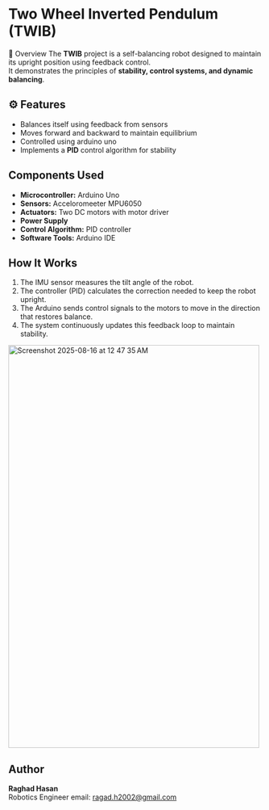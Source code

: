 # Two Wheel Inverted Pendulum (TWIB)

 📘 Overview
The **TWIB** project is a self-balancing robot designed to maintain its upright position using feedback control.  
It demonstrates the principles of **stability, control systems, and dynamic balancing**.

## ⚙️ Features
- Balances itself using feedback from sensors
- Moves forward and backward to maintain equilibrium
- Controlled using arduino uno
- Implements a **PID** control algorithm for stability

## Components Used
- **Microcontroller:** Arduino Uno
- **Sensors:** Acceloromeeter MPU6050
- **Actuators:** Two DC motors with motor driver
- **Power Supply**
- **Control Algorithm:** PID controller
- **Software Tools:** Arduino IDE

## How It Works
1. The IMU sensor measures the tilt angle of the robot.
2. The controller (PID) calculates the correction needed to keep the robot upright.
3. The Arduino sends control signals to the motors to move in the direction that restores balance.
4. The system continuously updates this feedback loop to maintain stability.
<img width="498" height="798" alt="Screenshot 2025-08-16 at 12 47 35 AM" src="https://github.com/user-attachments/assets/27841256-5c37-4380-a85c-c81a455eec2c" />

## Author
**Raghad Hasan**  
Robotics Engineer 
email: ragad.h2002@gmail.com
